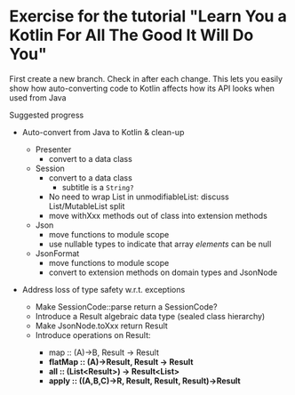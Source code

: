 Exercise for the tutorial "Learn You a Kotlin For All The Good It Will Do You"
==============================================================================

First create a new branch. Check in after each change.  This lets you
easily show how auto-converting code to Kotlin affects how its API
looks when used from Java

Suggested progress

* Auto-convert from Java to Kotlin & clean-up
  * Presenter
    * convert to a data class
  * Session
    * convert to a data class
      * subtitle is a `String?`
    * No need to wrap List in unmodifiableList: discuss List/MutableList split
    * move withXxx methods out of class into extension methods
  * Json
    * move functions to module scope
    * use nullable types to indicate that array *elements* can be null
  * JsonFormat
    * move functions to module scope
    * convert to extension methods on domain types and JsonNode

* Address loss of type safety w.r.t. exceptions
  * Make SessionCode::parse return a SessionCode?
  * Introduce a Result<T> algebraic data type (sealed class hierarchy)
  * Make JsonNode.toXxx return Result<Xxx>
  * Introduce operations on Result<T>:
    * map :: (A)->B, Result<A> -> Result<B>
    * flatMap :: (A)->Result<B>, Result<A> -> Result<B>
    * all :: (List<Result<T>>) -> Result<List<T>>
    * apply :: ((A,B,C)->R, Result<A>, Result<B>, Result<C>)->Result<R>
